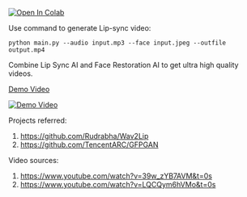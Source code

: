 [![Open In Colab](https://colab.research.google.com/assets/colab-badge.svg)](https://colab.research.google.com/github/ajay-sainy/Wav2Lip-GFPGAN/blob/main/Wav2Lip-GFPGAN.ipynb)

Use command to generate Lip-sync video:

```shell
python main.py --audio input.mp3 --face input.jpeg --outfile output.mp4
```

Combine Lip Sync AI and Face Restoration AI to get ultra high quality videos.

[Demo Video](https://www.youtube.com/watch?v=jArkTgAMA4g)  

[![Demo Video](https://img.youtube.com/vi/jArkTgAMA4g/default.jpg)](https://youtu.be/jArkTgAMA4g)

Projects referred:
1. https://github.com/Rudrabha/Wav2Lip
2. https://github.com/TencentARC/GFPGAN

Video sources:  
1. https://www.youtube.com/watch?v=39w_zYB7AVM&t=0s
2. https://www.youtube.com/watch?v=LQCQym6hVMo&t=0s

